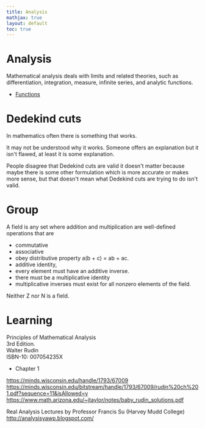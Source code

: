 ```yaml
---
title: Analysis
mathjax: true
layout: default
toc: true
---
```




# Analysis

Mathematical analysis deals with limits and related theories, such as differentiation, integration, measure, infinite series, and analytic functions. 


* [Functions](Functions.html)



# Dedekind cuts

In mathematics often there is something that works.

It may not be understood why it works. Someone offers an explanation
but it isn't flawed, at least it is some explanation. 

People disagree that Dedekind cuts are valid
it doesn't matter because maybe there is some other formulation
which is more accurate or makes more sense, but that doesn't mean
what Dedekind cuts are trying to do isn't valid.





# Group


A field is any set where addition and multiplication are well-defined operations
that are 

* commutative
* associative
* obey distributive property a(b + c) = ab + ac.
* additive identity, 
* every element must have an additive inverse.
* there must be a multiplicative identity
* multiplicative inverses must exist for all nonzero elements of the field.


Neither Z nor N is a field.


# Learning

Principles of Mathematical Analysis \
3rd Edition. \
Walter Rudin \
ISBN-10: 007054235X

* Chapter 1


https://minds.wisconsin.edu/handle/1793/67009
https://minds.wisconsin.edu/bitstream/handle/1793/67009/rudin%20ch%201.pdf?sequence=11&isAllowed=y
https://www.math.arizona.edu/~jtaylor/notes/baby_rudin_solutions.pdf



Real Analysis Lectures by Professor Francis Su (Harvey Mudd College)
http://analysisyawp.blogspot.com/

